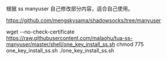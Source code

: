 根据 ss manyuser 自己修改部分内容，适合自己使用。

https://github.com/mengskysama/shadowsocks/tree/manyuser



wget --no-check-certificate https://raw.githubusercontent.com/malaohu/tua-ss-manyuser/master/shell/one_key_install_ss.sh
chmod 775 one_key_install_ss.sh
./one_key_install_ss.sh